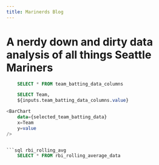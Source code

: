 ```yaml
---
title: Marinerds Blog
---
```


# A nerdy down and dirty data analysis of all things Seattle Mariners


```sql team_batting_data_columns
    SELECT * FROM team_batting_data_columns
```


<Dropdown
    data={team_batting_data_columns} 
    name="Team Batting Data Columns"
    value=index
/>


```sql selected_team_batting_data
    SELECT Team,
    ${inputs.team_batting_data_columns.value}

<BarChart 
    data={selected_team_batting_data} 
    x=Team 
    y=value
/>


```sql rbi_rolling_avg
    SELECT * FROM rbi_rolling_average_data
```

<LineChart 
    data={rbi_rolling_avg}  
    x=Date
    y=rbi_rolling_avg
    title='RBI Rolling Average'
/>